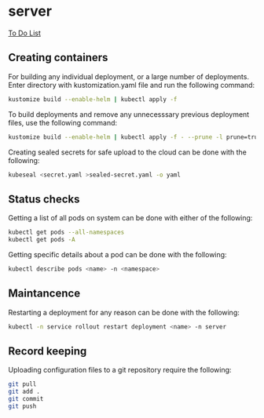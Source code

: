 # server

[To Do List](/todo.md)

## Creating containers

For building any individual deployment, or a large number of deployments. Enter directory with kustomization.yaml file and run the following command:

```bash
kustomize build --enable-helm | kubectl apply -f
```

To build deployments and remove any unnecesssary previous deployment files, use the following command:

```bash
kustomize build --enable-helm | kubectl apply -f - --prune -l prune=true
```

Creating sealed secrets for safe upload to the cloud can be done with the following:

```bash
kubeseal <secret.yaml >sealed-secret.yaml -o yaml
```

## Status checks

Getting a list of all pods on system can be done with either of the following: 

```bash
kubectl get pods --all-namespaces
kubectl get pods -A
```

Getting specific details about a pod can be done with the following:

```bash
kubectl describe pods <name> -n <namespace>
```

## Maintancence

Restarting a deployment for any reason can be done with the following:

```bash
kubectl -n service rollout restart deployment <name> -n server
```

## Record keeping

Uploading configuration files to a git repository require the following:

```bash
git pull 
git add .
git commit
git push
```
